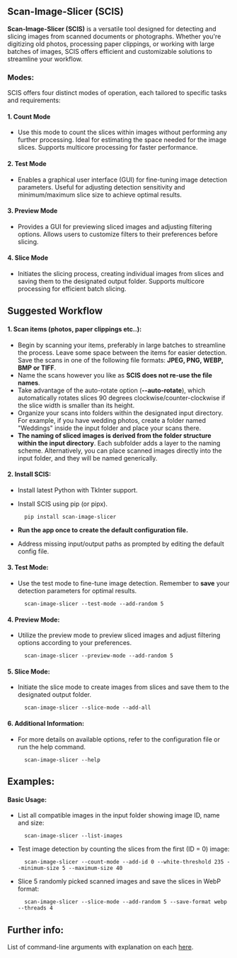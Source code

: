 Scan-Image-Slicer (SCIS)
---
**Scan-Image-Slicer (SCIS)** is a versatile tool designed for detecting and slicing images from scanned documents or photographs. Whether you're digitizing old photos, processing paper clippings, or working with large batches of images, SCIS offers efficient and customizable solutions to streamline your workflow.

### Modes:
SCIS offers four distinct modes of operation, each tailored to specific tasks and requirements:

#### 1. Count Mode
- Use this mode to count the slices within images without performing any further processing. Ideal for estimating the space needed for the image slices. Supports multicore processing for faster performance.

#### 2. Test Mode
- Enables a graphical user interface (GUI) for fine-tuning image detection parameters. Useful for adjusting detection sensitivity and minimum/maximum slice size to achieve optimal results.

#### 3. Preview Mode
- Provides a GUI for previewing sliced images and adjusting filtering options. Allows users to customize filters to their preferences before slicing.

#### 4. Slice Mode
- Initiates the slicing process, creating individual images from slices and saving them to the designated output folder. Supports multicore processing  for efficient batch slicing.

Suggested Workflow
---

#### 1. Scan items (photos, paper clippings etc..):
- Begin by scanning your items, preferably in large batches to streamline the process. Leave some space between the items for easier detection. Save the scans in one of the following file formats: **JPEG, PNG, WEBP, BMP or TIFF**.
- Name the scans however you like as **SCIS does not re-use the file names**.
- Take advantage of the auto-rotate option (**--auto-rotate**), which automatically rotates slices 90 degrees clockwise/counter-clockwise if the slice width is smaller than its height.
- Organize your scans into folders within the designated input directory. For example, if you have wedding photos, create a folder named "Weddings" inside the input folder and place your scans there.
- **The naming of sliced images is derived from the folder structure within the input directory**. Each subfolder adds a layer to the naming scheme. Alternatively, you can place scanned images directly into the input folder, and they will be named generically.

#### 2. Install SCIS:
- Install latest Python with TkInter support.
- Install SCIS using pip (or pipx).

        pip install scan-image-slicer
- **Run the app once to create the default configuration file.**

- Address missing input/output paths as prompted by editing the default config file.

#### 3. Test Mode:
- Use the test mode to fine-tune image detection. Remember to **save** your detection parameters for optimal results.

        scan-image-slicer --test-mode --add-random 5

#### 4. Preview Mode:
- Utilize the preview mode to preview sliced images and adjust filtering options according to your preferences.

        scan-image-slicer --preview-mode --add-random 5

#### 5. Slice Mode:
- Initiate the slice mode to create images from slices and save them to the designated output folder.

        scan-image-slicer --slice-mode --add-all

#### 6. Additional Information:
- For more details on available options, refer to the configuration file or run the help command.

        scan-image-slicer --help

Examples:
---

#### Basic Usage:
- List all compatible images in the input folder showing image ID, name and size:

        scan-image-slicer --list-images

- Test image detection by counting the slices from the first (ID = 0) image:

        scan-image-slicer --count-mode --add-id 0 --white-threshold 235 --minimum-size 5 --maximum-size 40

- Slice 5 randomly picked scanned images and save the slices in WebP format:

        scan-image-slicer --slice-mode --add-random 5 --save-format webp --threads 4

Further info:
---

List of command-line arguments with explanation on each [here](./COMMANDS.md).
